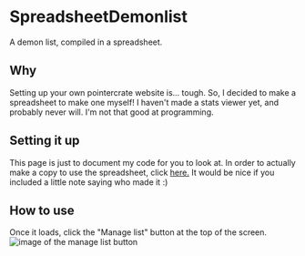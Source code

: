 # SpreadsheetDemonlist
A demon list, compiled in a spreadsheet.

## Why
Setting up your own pointercrate website is... tough. So, I decided to make a spreadsheet to make one myself!
I haven't made a stats viewer yet, and probably never will. I'm not that good at programming.

## Setting it up
This page is just to document my code for you to look at.
In order to actually make a copy to use the spreadsheet, click [here.](https://docs.google.com/spreadsheets/d/1LNjvfmeXTbkbkq_OzS2mbiqEHev6_zJZynBA6lqgYBQ/copy)
It would be nice if you included a little note saying who made it :)

## How to use
Once it loads, click the "Manage list" button at the top of the screen.
![image of the manage list button](readmeimages/manage)
